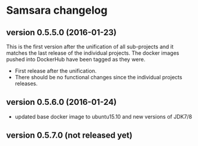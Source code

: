 # Samsara changelog


## version 0.5.5.0 (2016-01-23)

This is the first version after the unification of all sub-projects and it matches
the last release of the individual projects.
The docker images pushed into DockerHub have been tagged as they were.

  * First release after the unification.
  * There should be no functional changes since the individual projects releases.


## version 0.5.6.0 (2016-01-24)

  * updated base docker image to ubuntu15.10 and new versions of JDK7/8

## version 0.5.7.0 (not released yet)
